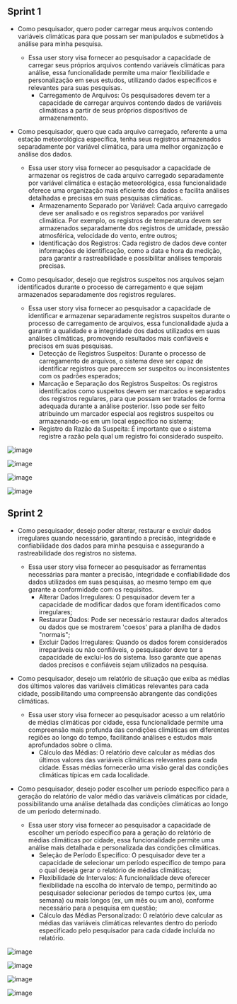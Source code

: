 ## Sprint 1

* Como pesquisador, quero poder carregar meus arquivos contendo variáveis climáticas para que possam ser manipulados e submetidos à análise para minha pesquisa.  

    - Essa user story visa fornecer ao pesquisador a capacidade de carregar seus próprios arquivos contendo variáveis climáticas para análise, essa funcionalidade permite uma maior flexibilidade e personalização em seus estudos, utilizando dados específicos e relevantes para suas pesquisas.
        - Carregamento de Arquivos: Os pesquisadores devem ter a capacidade de carregar arquivos contendo dados de variáveis climáticas a partir de seus próprios dispositivos de armazenamento.

* Como pesquisador, quero que cada arquivo carregado, referente a uma estação meteorológica específica, tenha seus registros armazenados separadamente por variável climática, para uma melhor organização e análise dos dados. 

    - Essa user story visa fornecer ao pesquisador a capacidade de armazenar os registros de cada arquivo carregado separadamente por variável climática e estação meteorológica, essa funcionalidade oferece uma organização mais eficiente dos dados e facilita análises detalhadas e precisas em suas pesquisas climáticas.
        - Armazenamento Separado por Variável: Cada arquivo carregado deve ser analisado e os registros separados por variável climática. Por exemplo, os registros de temperatura devem ser armazenados separadamente dos registros de umidade, pressão atmosférica, velocidade do vento, entre outros;
        - Identificação dos Registros: Cada registro de dados deve conter informações de identificação, como a data e hora da medição, para garantir a rastreabilidade e possibilitar análises temporais precisas.

* Como pesquisador, desejo que registros suspeitos nos arquivos sejam identificados durante o processo de carregamento e que sejam armazenados separadamente dos registros regulares.  

    - Essa user story visa fornecer ao pesquisador a capacidade de identificar e armazenar separadamente registros suspeitos durante o processo de carregamento de arquivos, essa funcionalidade ajuda a garantir a qualidade e a integridade dos dados utilizados em suas análises climáticas, promovendo resultados mais confiáveis e precisos em suas pesquisas.
        - Detecção de Registros Suspeitos: Durante o processo de carregamento de arquivos, o sistema deve ser capaz de identificar registros que parecem ser suspeitos ou inconsistentes com os padrões esperados;
        - Marcação e Separação dos Registros Suspeitos: Os registros identificados como suspeitos devem ser marcados e separados dos registros regulares, para que possam ser tratados de forma adequada durante a análise posterior. Isso pode ser feito atribuindo um marcador especial aos registros suspeitos ou armazenando-os em um local específico no sistema;
        - Registro da Razão da Suspeita: É importante que o sistema registre a razão pela qual um registro foi considerado suspeito. 

![image](https://github.com/Porygonn/Porygon/assets/142633184/daa55d71-990a-4b02-b795-5cfa634921a2)

![image](https://github.com/Porygonn/Porygon/assets/142633184/72f8286b-a31e-4b4b-b19d-29fd7792e513)

![image](https://github.com/Porygonn/Porygon/assets/142633184/ea6abf81-7183-49ab-9c75-6590076e354d)

![image](https://github.com/Porygonn/Porygon/assets/142633184/44ed82fb-37d8-4df1-8fed-3c60ecd9dd8c)

## Sprint 2
* Como pesquisador, desejo poder alterar, restaurar e excluir dados irregulares quando necessário, garantindo a precisão, integridade e confiabilidade dos dados para minha pesquisa e assegurando a rastreabilidade dos registros no sistema. 

    - Essa user story visa fornecer ao pesquisador as ferramentas necessárias para manter a precisão, integridade e confiabilidade dos dados utilizados em suas pesquisas, ao mesmo tempo em que garante a conformidade com os requisitos. 
        - Alterar Dados Irregulares: O pesquisador devem ter a capacidade de modificar dados que foram identificados como irregulares;
        - Restaurar Dados: Pode ser necessário restaurar dados alterados ou dados que se mostrarem 'coesos' para a planilha de dados "normais";
        - Excluir Dados Irregulares: Quando os dados forem considerados irreparáveis ou não confiáveis, o pesquisador deve ter a capacidade de excluí-los do sistema. Isso garante que apenas dados precisos e confiáveis sejam utilizados na pesquisa.

* Como pesquisador, desejo um relatório de situação que exiba as médias dos últimos valores das variáveis climáticas relevantes para cada cidade, possibilitando uma compreensão abrangente das condições climáticas. 

    - Essa user story visa fornecer ao pesquisador acesso a um relatório de médias climáticas por cidade, essa funcionalidade permite uma compreensão mais profunda das condições climáticas em diferentes regiões ao longo do tempo, facilitando análises e estudos mais aprofundados sobre o clima.
         - Cálculo das Médias: O relatório deve calcular as médias dos últimos valores das variáveis climáticas relevantes para cada cidade. Essas médias fornecerão uma visão geral das condições climáticas típicas em cada localidade.
         
* Como pesquisador, desejo poder escolher um período específico para a geração do relatório de valor médio das variáveis climáticas por cidade, possibilitando uma análise detalhada das condições climáticas ao longo de um período determinado. 

    - Essa user story visa fornecer ao pesquisador a capacidade de escolher um período específico para a geração do relatório de médias climáticas por cidade, essa funcionalidade permite uma análise mais detalhada e personalizada das condições climáticas.
        - Seleção de Período Específico: O pesquisador deve ter a capacidade de selecionar um período específico de tempo para o qual deseja gerar o relatório de médias climáticas;
        - Flexibilidade de Intervalos: A funcionalidade deve oferecer flexibilidade na escolha do intervalo de tempo, permitindo ao pesquisador selecionar períodos de tempo curtos (ex, uma semana) ou mais longos (ex, um mês ou um ano), conforme necessário para a pesquisa em questão;
        - Cálculo das Médias Personalizado: O relatório deve calcular as médias das variáveis climáticas relevantes dentro do período especificado pelo pesquisador para cada cidade incluída no relatório.

![image](https://github.com/Porygonn/Porygon/assets/142633184/f770607b-7a2b-47e5-a36a-28c1c132db09)

![image](https://github.com/Porygonn/Porygon/assets/142633184/e064c3e7-82cb-4a66-9a1e-5835459c2b3f)

![image](https://github.com/Porygonn/Porygon/assets/142633184/afbcac8c-1342-4ff2-8229-49cb04c548de)

![image](https://github.com/Porygonn/Porygon/assets/142633184/c7111601-3d49-4efe-8643-e1eae7e2abd9)

